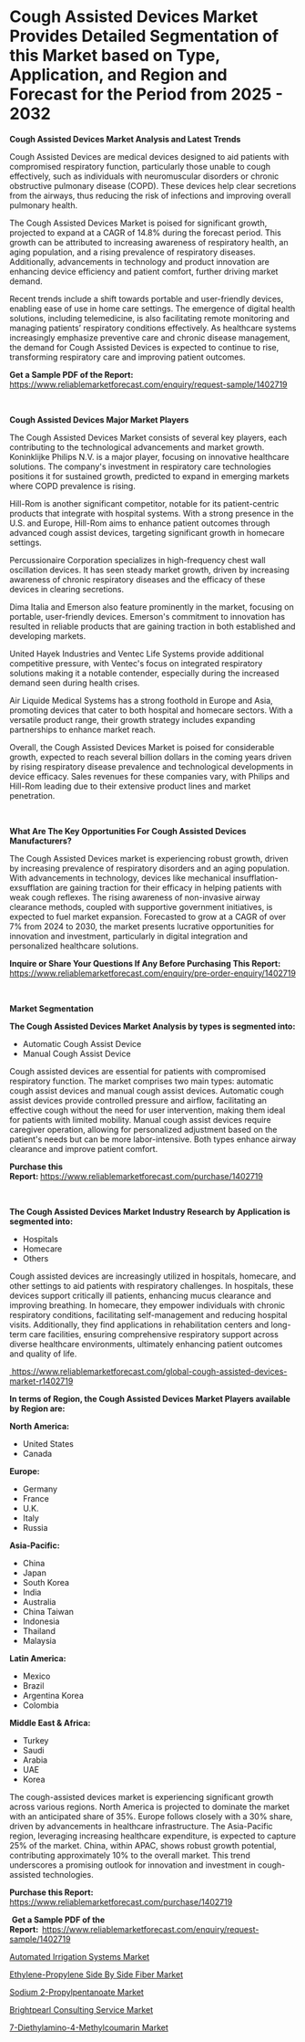 <p><h1>Cough Assisted Devices Market Provides Detailed Segmentation of this Market based on Type, Application, and Region and Forecast for the Period from 2025 - 2032</h1></p><p><strong>Cough Assisted Devices Market Analysis and Latest Trends</strong></p>
<p><p>Cough Assisted Devices are medical devices designed to aid patients with compromised respiratory function, particularly those unable to cough effectively, such as individuals with neuromuscular disorders or chronic obstructive pulmonary disease (COPD). These devices help clear secretions from the airways, thus reducing the risk of infections and improving overall pulmonary health.</p><p>The Cough Assisted Devices Market is poised for significant growth, projected to expand at a CAGR of 14.8% during the forecast period. This growth can be attributed to increasing awareness of respiratory health, an aging population, and a rising prevalence of respiratory diseases. Additionally, advancements in technology and product innovation are enhancing device efficiency and patient comfort, further driving market demand.</p><p>Recent trends include a shift towards portable and user-friendly devices, enabling ease of use in home care settings. The emergence of digital health solutions, including telemedicine, is also facilitating remote monitoring and managing patients’ respiratory conditions effectively. As healthcare systems increasingly emphasize preventive care and chronic disease management, the demand for Cough Assisted Devices is expected to continue to rise, transforming respiratory care and improving patient outcomes.</p></p>
<p><strong>Get a Sample PDF of the Report:&nbsp;</strong> <a href="https://www.reliablemarketforecast.com/enquiry/request-sample/1402719?utm_campaign=2011&utm_medium=2&utm_source=Github&utm_content=ia&utm_term=12012025&utm_id=cough-assisted-devices">https://www.reliablemarketforecast.com/enquiry/request-sample/1402719</a></p>
<p>&nbsp;</p>
<p><strong>Cough Assisted Devices Major Market Players</strong></p>
<p><p>The Cough Assisted Devices Market consists of several key players, each contributing to the technological advancements and market growth. Koninklijke Philips N.V. is a major player, focusing on innovative healthcare solutions. The company's investment in respiratory care technologies positions it for sustained growth, predicted to expand in emerging markets where COPD prevalence is rising.</p><p>Hill-Rom is another significant competitor, notable for its patient-centric products that integrate with hospital systems. With a strong presence in the U.S. and Europe, Hill-Rom aims to enhance patient outcomes through advanced cough assist devices, targeting significant growth in homecare settings.</p><p>Percussionaire Corporation specializes in high-frequency chest wall oscillation devices. It has seen steady market growth, driven by increasing awareness of chronic respiratory diseases and the efficacy of these devices in clearing secretions.</p><p>Dima Italia and Emerson also feature prominently in the market, focusing on portable, user-friendly devices. Emerson's commitment to innovation has resulted in reliable products that are gaining traction in both established and developing markets.</p><p>United Hayek Industries and Ventec Life Systems provide additional competitive pressure, with Ventec's focus on integrated respiratory solutions making it a notable contender, especially during the increased demand seen during health crises.</p><p>Air Liquide Medical Systems has a strong foothold in Europe and Asia, promoting devices that cater to both hospital and homecare sectors. With a versatile product range, their growth strategy includes expanding partnerships to enhance market reach.</p><p>Overall, the Cough Assisted Devices Market is poised for considerable growth, expected to reach several billion dollars in the coming years driven by rising respiratory disease prevalence and technological developments in device efficacy. Sales revenues for these companies vary, with Philips and Hill-Rom leading due to their extensive product lines and market penetration.</p></p>
<p>&nbsp;</p>
<p><strong>What Are The Key Opportunities For Cough Assisted Devices Manufacturers?</strong></p>
<p><p>The Cough Assisted Devices market is experiencing robust growth, driven by increasing prevalence of respiratory disorders and an aging population. With advancements in technology, devices like mechanical insufflation-exsufflation are gaining traction for their efficacy in helping patients with weak cough reflexes. The rising awareness of non-invasive airway clearance methods, coupled with supportive government initiatives, is expected to fuel market expansion. Forecasted to grow at a CAGR of over 7% from 2024 to 2030, the market presents lucrative opportunities for innovation and investment, particularly in digital integration and personalized healthcare solutions.</p></p>
<p><strong>Inquire or Share Your Questions If Any Before Purchasing This Report:</strong> <a href="https://www.reliablemarketforecast.com/enquiry/pre-order-enquiry/1402719?utm_campaign=2011&utm_medium=2&utm_source=Github&utm_content=ia&utm_term=12012025&utm_id=cough-assisted-devices">https://www.reliablemarketforecast.com/enquiry/pre-order-enquiry/1402719</a></p>
<p>&nbsp;</p>
<p><strong>Market Segmentation</strong></p>
<p><strong>The Cough Assisted Devices Market Analysis by types is segmented into:</strong></p>
<p><ul><li>Automatic Cough Assist Device</li><li>Manual Cough Assist Device</li></ul></p>
<p><p>Cough assisted devices are essential for patients with compromised respiratory function. The market comprises two main types: automatic cough assist devices and manual cough assist devices. Automatic cough assist devices provide controlled pressure and airflow, facilitating an effective cough without the need for user intervention, making them ideal for patients with limited mobility. Manual cough assist devices require caregiver operation, allowing for personalized adjustment based on the patient's needs but can be more labor-intensive. Both types enhance airway clearance and improve patient comfort.</p></p>
<p><strong>Purchase this Report:&nbsp;</strong><a href="https://www.reliablemarketforecast.com/purchase/1402719?utm_campaign=2011&utm_medium=2&utm_source=Github&utm_content=ia&utm_term=12012025&utm_id=cough-assisted-devices">https://www.reliablemarketforecast.com/purchase/1402719</a></p>
<p>&nbsp;</p>
<p><strong>The Cough Assisted Devices Market Industry Research by Application is segmented into:</strong></p>
<p><ul><li>Hospitals</li><li>Homecare</li><li>Others</li></ul></p>
<p><p>Cough assisted devices are increasingly utilized in hospitals, homecare, and other settings to aid patients with respiratory challenges. In hospitals, these devices support critically ill patients, enhancing mucus clearance and improving breathing. In homecare, they empower individuals with chronic respiratory conditions, facilitating self-management and reducing hospital visits. Additionally, they find applications in rehabilitation centers and long-term care facilities, ensuring comprehensive respiratory support across diverse healthcare environments, ultimately enhancing patient outcomes and quality of life.</p></p>
<p><a href="https://www.reliablemarketforecast.com/global-cough-assisted-devices-market-r1402719?utm_campaign=2011&utm_medium=2&utm_source=Github&utm_content=ia&utm_term=12012025&utm_id=cough-assisted-devices">&nbsp;https://www.reliablemarketforecast.com/global-cough-assisted-devices-market-r1402719</a></p>
<p><strong>In terms of Region, the Cough Assisted Devices Market Players available by Region are:</strong></p>
<p>
    <p> <strong> North America: </strong>
        <ul>
            <li>United States</li>
            <li>Canada</li>
        </ul>
        </p> 
    <p> <strong> Europe: </strong>
        <ul>
            <li>Germany</li>
            <li>France</li>
            <li>U.K.</li>
            <li>Italy</li>
            <li>Russia</li>
        </ul>
        </p> 
    <p> <strong> Asia-Pacific: </strong>
        <ul>
            <li>China</li>
            <li>Japan</li>
            <li>South Korea</li>
            <li>India</li>
            <li>Australia</li>
            <li>China Taiwan</li>
            <li>Indonesia</li>
            <li>Thailand</li>
            <li>Malaysia</li>
        </ul>
        </p> 
    <p> <strong> Latin America: </strong>
        <ul>
            <li>Mexico</li>
            <li>Brazil</li>
            <li>Argentina Korea</li>
            <li>Colombia</li>
        </ul>
        </p> 
    <p> <strong> Middle East & Africa: </strong>
        <ul>
            <li>Turkey</li>
            <li>Saudi</li>
            <li>Arabia</li>
            <li>UAE</li>
            <li>Korea</li>
        </ul>
    </p>
    </p>
<p><p>The cough-assisted devices market is experiencing significant growth across various regions. North America is projected to dominate the market with an anticipated share of 35%. Europe follows closely with a 30% share, driven by advancements in healthcare infrastructure. The Asia-Pacific region, leveraging increasing healthcare expenditure, is expected to capture 25% of the market. China, within APAC, shows robust growth potential, contributing approximately 10% to the overall market. This trend underscores a promising outlook for innovation and investment in cough-assisted technologies.</p></p>
<p><strong>Purchase this Report: </strong><a href="https://www.reliablemarketforecast.com/purchase/1402719?utm_campaign=2011&utm_medium=2&utm_source=Github&utm_content=ia&utm_term=12012025&utm_id=cough-assisted-devices">https://www.reliablemarketforecast.com/purchase/1402719</a></p>
<p>&nbsp;<strong>Get a Sample PDF of the Report:&nbsp;&nbsp;</strong><a href="https://www.reliablemarketforecast.com/enquiry/request-sample/1402719?utm_campaign=2011&utm_medium=2&utm_source=Github&utm_content=ia&utm_term=12012025&utm_id=cough-assisted-devices">https://www.reliablemarketforecast.com/enquiry/request-sample/1402719</a></p>
<p><strong></strong></p>
<p><p><a href="https://github.com/ChiragRp1/Market-Research-Report-List-7/blob/main/automated-irrigation-systems-market.md?utm_campaign=2011&utm_medium=2&utm_source=Github&utm_content=ia&utm_term=12012025&utm_id=cough-assisted-devices">Automated Irrigation Systems Market</a></p><p><a href="https://www.linkedin.com/pulse/remarkable-cagr-72-research-thoroughly-analyzes-value-market-oyu6f?utm_campaign=2011&utm_medium=2&utm_source=Github&utm_content=ia&utm_term=12012025&utm_id=cough-assisted-devices">Ethylene-Propylene Side By Side Fiber Market</a></p><p><a href="https://www.linkedin.com/pulse/forecasting-sodium-2-propylpentanoate-market-10-cagr-growth-vkcif?utm_campaign=2011&utm_medium=2&utm_source=Github&utm_content=ia&utm_term=12012025&utm_id=cough-assisted-devices">Sodium 2-Propylpentanoate Market</a></p><p><a href="https://www.linkedin.com/pulse/brightpearl-consulting-service-market-analysis-report-2025-2032-gf10f?utm_campaign=2011&utm_medium=2&utm_source=Github&utm_content=ia&utm_term=12012025&utm_id=cough-assisted-devices">Brightpearl Consulting Service Market</a></p><p><a href="https://www.linkedin.com/pulse/impressive-size-global-7-diethylamino-4-methylcoumarin-market-h9bqf?utm_campaign=2011&utm_medium=2&utm_source=Github&utm_content=ia&utm_term=12012025&utm_id=cough-assisted-devices">7-Diethylamino-4-Methylcoumarin Market</a></p></p>